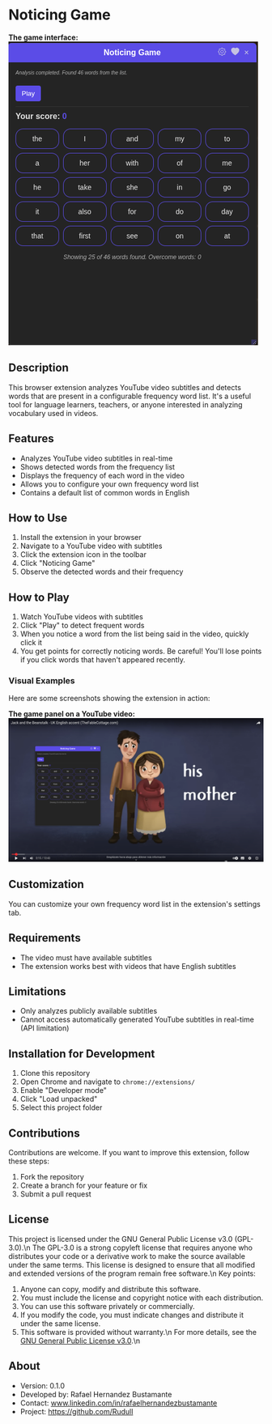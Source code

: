 # Noticing Game

**The game interface:**
![The game interface](assets/noticing_game_1.png)

## Description
This browser extension analyzes YouTube video subtitles and detects words that are present in a configurable frequency word list. It's a useful tool for language learners, teachers, or anyone interested in analyzing vocabulary used in videos.

## Features
- Analyzes YouTube video subtitles in real-time
- Shows detected words from the frequency list
- Displays the frequency of each word in the video
- Allows you to configure your own frequency word list
- Contains a default list of common words in English

## How to Use
1. Install the extension in your browser
2. Navigate to a YouTube video with subtitles
3. Click the extension icon in the toolbar
4. Click "Noticing Game"
5. Observe the detected words and their frequency

## How to Play
1. Watch YouTube videos with subtitles
2. Click "Play" to detect frequent words
3. When you notice a word from the list being said in the video, quickly click it
4. You get points for correctly noticing words. Be careful! You'll lose points if you click words that haven't appeared recently.

### Visual Examples

Here are some screenshots showing the extension in action:

**The game panel on a YouTube video:**
![The game panel on a YouTube video](assets/noticing_game_2.png)


## Customization
You can customize your own frequency word list in the extension's settings tab.

## Requirements
- The video must have available subtitles
- The extension works best with videos that have English subtitles

## Limitations
- Only analyzes publicly available subtitles
- Cannot access automatically generated YouTube subtitles in real-time (API limitation)

## Installation for Development
1. Clone this repository
2. Open Chrome and navigate to `chrome://extensions/`
3. Enable "Developer mode"
4. Click "Load unpacked"
5. Select this project folder

## Contributions
Contributions are welcome. If you want to improve this extension, follow these steps:
1. Fork the repository
2. Create a branch for your feature or fix
3. Submit a pull request

## License
This project is licensed under the GNU General Public License v3.0 (GPL-3.0).\n
The GPL-3.0 is a strong copyleft license that requires anyone who distributes your code or a derivative work to make the source available under the same terms. This license is designed to ensure that all modified and extended versions of the program remain free software.\n
Key points:
1. Anyone can copy, modify and distribute this software.
2. You must include the license and copyright notice with each distribution.
3. You can use this software privately or commercially.
4. If you modify the code, you must indicate changes and distribute it under the same license.
5. This software is provided without warranty.\n
For more details, see the [GNU General Public License v3.0](https://www.gnu.org/licenses/gpl-3.0.en.html).\n
## About
- Version: 0.1.0
- Developed by: Rafael Hernandez Bustamante
- Contact: www.linkedin.com/in/rafaelhernandezbustamante
- Project: https://github.com/Rudull
